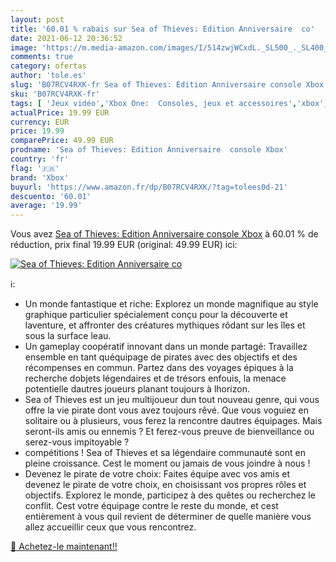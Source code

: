 ```yaml
---
layout: post
title: '60.01 % rabais sur Sea of Thieves: Edition Anniversaire  co'
date: 2021-06-12 20:36:52
image: 'https://m.media-amazon.com/images/I/514zwjWCxdL._SL500_._SL400_.jpg'
comments: true
category: ofertas
author: 'tole.es'
slug: 'B07RCV4RXK-fr Sea of Thieves: Edition Anniversaire console Xbox'
sku: 'B07RCV4RXK-fr'
tags: [ 'Jeux vidéo','Xbox One:  Consoles, jeux et accessoires','xbox', ]
actualPrice: 19.99 EUR
currency: EUR
price: 19.99
comparePrice: 49.99 EUR
prodname: 'Sea of Thieves: Edition Anniversaire  console Xbox'
country: 'fr'
flag: '🇫🇷'
brand: 'Xbox'
buyurl: 'https://www.amazon.fr/dp/B07RCV4RXK/?tag=tolees0d-21'
descuento: '60.01'
average: '19.99'
---
```


Vous avez [Sea of Thieves: Edition Anniversaire  console Xbox](https://www.amazon.fr/dp/B07RCV4RXK/?tag=tolees0d-21)  à  60.01 % de réduction, prix final  19.99 EUR (original: 49.99 EUR) ici:

[![Sea of Thieves: Edition Anniversaire  co](https://m.media-amazon.com/images/I/514zwjWCxdL._SL500_._SL400_.jpg)](https://www.amazon.fr/dp/B07RCV4RXK/?tag=tolees0d-21)

ℹ️:

- Un monde fantastique et riche: Explorez un monde magnifique au style graphique particulier spécialement conçu pour la découverte et laventure, et affronter des créatures mythiques rôdant sur les îles et sous la surface leau.
- Un gameplay coopératif innovant dans un monde partagé: Travaillez ensemble en tant quéquipage de pirates avec des objectifs et des récompenses en commun. Partez dans des voyages épiques à la recherche dobjets légendaires et de trésors enfouis, la menace potentielle dautres joueurs planant toujours à lhorizon.
- Sea of Thieves est un jeu multijoueur dun tout nouveau genre, qui vous offre la vie pirate dont vous avez toujours rêvé. Que vous voguiez en solitaire ou à plusieurs, vous ferez la rencontre dautres équipages. Mais seront-ils amis ou ennemis ? Et ferez-vous preuve de bienveillance ou serez-vous impitoyable ?
- compétitions ! Sea of Thieves et sa légendaire communauté sont en pleine croissance. Cest le moment ou jamais de vous joindre à nous !
- Devenez le pirate de votre choix: Faites équipe avec vos amis et devenez le pirate de votre choix, en choisissant vos propres rôles et objectifs. Explorez le monde, participez à des quêtes ou recherchez le conflit. Cest votre équipage contre le reste du monde, et cest entièrement à vous quil revient de déterminer de quelle manière vous allez accueillir ceux que vous rencontrez.

[🛒 Achetez-le maintenant!!](https://www.amazon.fr/dp/B07RCV4RXK/?tag=tolees0d-21)
